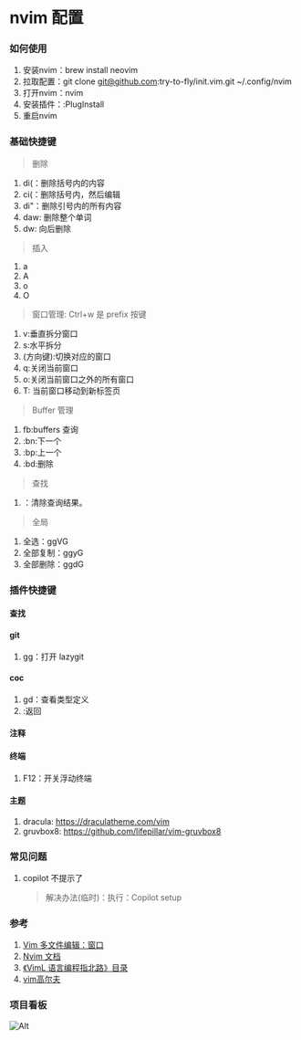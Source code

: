 # nvim 配置

### 如何使用

1. 安装nvim：brew install neovim
2. 拉取配置：git clone git@github.com:try-to-fly/init.vim.git ~/.config/nvim
3. 打开nvim：nvim
4. 安装插件：:PlugInstall
5. 重启nvim

### 基础快捷键

> 删除

1. di(：删除括号内的内容
2. ci(：删除括号内，然后编辑
3. di"：删除引号内的所有内容
4. daw: 删除整个单词
5. dw: 向后删除

> 插入

1. a
2. A
3. o
4. O

> 窗口管理: Ctrl+w 是 prefix 按键

1. v:垂直拆分窗口
2. s:水平拆分
3. (方向键):切换对应的窗口
4. q:关闭当前窗口
5. o:关闭当前窗口之外的所有窗口
6. T: 当前窗口移动到新标签页

> Buffer 管理

1. <leader> fb:buffers 查询
2. :bn:下一个
3. :bp:上一个
4. :bd:删除

> 查找
1. <Ctrl-l>：清除查询结果。

> 全局
1. 全选：ggVG
2. 全部复制：ggyG
3. 全部删除：ggdG

### 插件快捷键

#### 查找

#### git

1. <leader> gg：打开 lazygit

#### coc
1. gd：查看类型定义
2. <C-o>:返回

#### 注释

#### 终端

1. F12：开关浮动终端

#### 主题
1. dracula: https://draculatheme.com/vim
2. gruvbox8: https://github.com/lifepillar/vim-gruvbox8

### 常见问题

1. copilot 不提示了
   > 解决办法(临时)：执行：Copilot setup

### 参考

1. [Vim 多文件编辑：窗口](https://harttle.land/2015/11/14/vim-window.html)
2. [Nvim 文档](https://neovim.io/doc/user/)
3. [《VimL 语言编程指北路》目录](https://github.com/lymslive/vimllearn/blob/master/content.md)
4. [vim高尔夫](https://www.vimgolf.com/)


### 项目看板
![Alt](https://repobeats.axiom.co/api/embed/699f0efda694ce8c838047640a297b3acee71e1b.svg "Repobeats analytics image")
